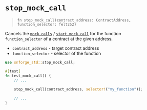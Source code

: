 # `stop_mock_call`

> `fn stop_mock_call(contract_address: ContractAddress, function_selector: felt252)`

Cancels the [`mock_calls`](./mock_calls.md) / [`start_mock_call`](./start_mock_call.md) for the function `function_selector` of a contract at the given address.

- `contract_address` - target contract address
- `function_selector` - selector of the function

```rust
use snforge_std::stop_mock_call;

#[test]
fn test_mock_call() {
    // ...
    
    stop_mock_call(contract_address, selector!("my_function"));
    
    // ...
}
```
